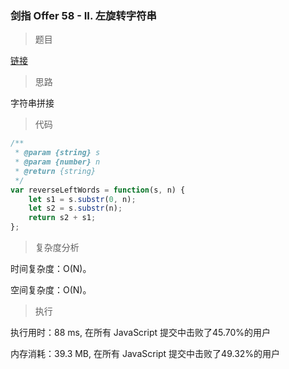 ### 剑指 Offer 58 - II. 左旋转字符串

> 题目

[链接](https://leetcode-cn.com/problems/zuo-xuan-zhuan-zi-fu-chuan-lcof/)

> 思路

字符串拼接

> 代码

```js
/**
 * @param {string} s
 * @param {number} n
 * @return {string}
 */
var reverseLeftWords = function(s, n) {
    let s1 = s.substr(0, n);
    let s2 = s.substr(n);
    return s2 + s1;
};
```

> 复杂度分析

时间复杂度：O(N)。

空间复杂度：O(N)。

> 执行

执行用时：88 ms, 在所有 JavaScript 提交中击败了45.70%的用户

内存消耗：39.3 MB, 在所有 JavaScript 提交中击败了49.32%的用户
